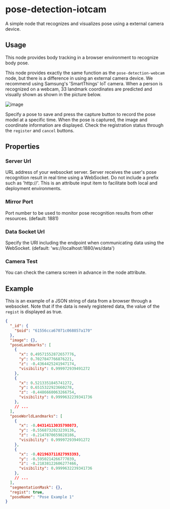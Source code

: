 # pose-detection-iotcam

A simple node that recognizes and visualizes pose using a external camera device.

## Usage

This node provides body tracking in a browser environment to recognize body pose.

This node provides exactly the same function as the `pose-detection-webcam` node, but there is a difference in using an external camera device. We recommend using Samsung's 'SmartThings' IoT camera. When a person is recognized on a webcam, 33 landmark coordinates are predicted and visually shown as shown in the picture below.

![image](https://user-images.githubusercontent.com/30489264/136204900-ef4e1304-bca2-41e6-bc31-00aaf3df2467.png)

Specify a pose to save and press the capture button to record the pose model at a specific time. When the pose is captured, the image and coordinate information are displayed. Check the registration status through the `register` and `cancel` buttons.

## Properties

### Server Url

URL address of your websocket server. Server receives the user's pose recognition result in real time using a WebSocket. Do not include a prefix such as 'http://'. This is an attribute input item to facilitate both local and deployment environments.

### Mirror Port

Port number to be used to monitor pose recognition results from other resources. (default: 1881)

### Data Socket Url

Specify the URI including the endpoint when communicating data using the WebSocket. (default: 'ws://localhost:1880/ws/data')

### Camera Test

You can check the camera screen in advance in the node attribute.

## Example

This is an example of a JSON string of data from a browser through a websocket. Note that if the data is newly registered data, the value of the `regist` is displayed as true.

```json
{
  "_id": {
    "$oid": "61556cca67071c068857a170"
  },
  "image": {},
  "poseLandmarks": [
    {
      "x": 0.49571552872657776,
      "y": 0.7027847766876221,
      "z": -0.4364425241947174,
      "visibility": 0.999972939491272
    },
    {
      "x": 0.5213351845741272,
      "y": 0.6515322923660278,
      "z": -0.4486660063266754,
      "visibility": 0.9999632239341736
    },
    // ...
  ],
  "poseWorldLandmarks": [
    {
      "x": -0.04314113035798073,
      "y": -0.5568732023239136,
      "z": -0.2147870659828186,
      "visibility": 0.999972939491272
    },
    {
      "x": -0.021963711827993393,
      "y": -0.5950214266777039,
      "z": -0.21838122606277466,
      "visibility": 0.9999632239341736
    },
    // ...
  ],
  "segmentationMask": {},
  "regist": true,
  "poseName": "Pose Example 1"
}
```